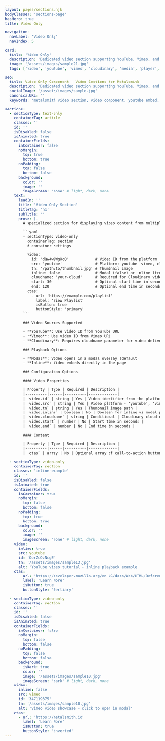 ```yaml
---
layout: pages/sections.njk
bodyClasses: 'sections-page'
hasHero: true
title: Video Only

navigation:
  navLabel: 'Video Only'
  navIndex: 5

card:
  title: 'Video Only'
  description: 'Dedicated video section supporting YouTube, Vimeo, and Cloudinary with modal and inline playback options.'
  image: '/assets/images/sample21.jpg'
  tags: ['video', 'youtube', 'vimeo', 'cloudinary', 'media', 'player', 'modal']

seo:
  title: Video Only Component - Video Sections for Metalsmith
  description: 'Dedicated video section supporting YouTube, Vimeo, and Cloudinary with modal and inline playback options. Perfect for video content, tutorials, and media-rich Metalsmith static sites.'
  socialImage: '/assets/images/sample.jpg'
  canonicalURL: ''
  keywords: 'metalsmith video section, video component, youtube embed, vimeo player, video-only layout, media section, video content'

sections:
  - sectionType: text-only
    containerTag: article
    classes: ''
    id: ''
    isDisabled: false
    isAnimated: true
    containerFields:
      inContainer: false
      noMargin:
        top: true
        bottom: true
      noPadding:
        top: false
        bottom: false
      background:
        color: ''
        image: ''
        imageScreen: 'none' # light, dark, none
    text:
      leadIn: ''
      title: 'Video Only Section'
      titleTag: 'h1'
      subTitle: ''
      prose: |-
        A specialized section for displaying video content from multiple sources including YouTube, Vimeo, and Cloudinary. Supports both modal and inline video playback options.

        ```yaml
        - sectionType: video-only
          containerTag: section
          # container settings

          video:
            id: 'dQw4w9WgXcQ'            # Video ID from the platform
            src: 'youtube'               # Platform: youtube, vimeo, cloudinary
            tn: '/path/to/thumbnail.jpg' # Thumbnail image
            inline: false                # Modal (false) or inline (true) playback
            cloudname: 'your-cloud'      # Required for Cloudinary videos
            start: 30                    # Optional start time in seconds
            end: 120                     # Optional end time in seconds
          ctas:
            - url: 'https://example.com/playlist'
              label: 'View Playlist'
              isButton: true
              buttonStyle: 'primary'
        ```

        ### Video Sources Supported

        - **YouTube**: Use video ID from YouTube URL
        - **Vimeo**: Use video ID from Vimeo URL  
        - **Cloudinary**: Requires cloudname parameter for video delivery

        ### Playback Options

        - **Modal**: Video opens in a modal overlay (default)
        - **Inline**: Video embeds directly in the page

        ### Configuration Options

        #### Video Properties

        | Property | Type | Required | Description |
        |----------|------|----------|-------------|
        | `video.id` | string | Yes | Video identifier from the platform |
        | `video.src` | string | Yes | Video platform - 'youtube', 'vimeo', or 'cloudinary' |
        | `video.tn` | string | Yes | Thumbnail image path |
        | `video.inline` | boolean | No | Boolean for inline vs modal playback |
        | `video.cloudname` | string | Conditional | Cloudinary cloud name (required for Cloudinary) |
        | `video.start` | number | No | Start time in seconds |
        | `video.end` | number | No | End time in seconds |

        #### Content

        | Property | Type | Required | Description |
        |----------|------|----------|-------------|
        | `ctas` | array | No | Optional array of call-to-action buttons |

  - sectionType: video-only
    containerTag: section
    classes: 'inline-example'
    id: ''
    isDisabled: false
    isAnimated: true
    containerFields:
      inContainer: true
      noMargin:
        top: false
        bottom: false
      noPadding:
        top: true
        bottom: true
      background:
        color: ''
        image: ''
        imageScreen: 'none' # light, dark, none
    video:
      inline: true
      src: youtube
      id: 'OorZcOzNcgE'
      tn: '/assets/images/sample13.jpg'
      alt: 'YouTube video tutorial - inline playback example'
    ctas:
      - url: 'https://developer.mozilla.org/en-US/docs/Web/HTML/Reference/Elements/video'
        label: 'Learn More'
        isButton: true
        buttonStyle: 'tertiary'

  - sectionType: video-only
    containerTag: section
    classes: ''
    id: ''
    isDisabled: false
    isAnimated: true
    containerFields:
      inContainer: false
      noMargin:
        top: false
        bottom: false
      noPadding:
        top: false
        bottom: false
      background:
        isDark: true
        color: ''
        image: '/assets/images/sample10.jpg'
        imageScreen: 'dark' # light, dark, none
    video:
      inline: false
      src: vimeo
      id: '347119375'
      tn: '/assets/images/sample10.jpg'
      alt: 'Vimeo video showcase - click to open in modal'
    ctas:
      - url: 'https://metalsmith.io'
        label: 'Learn More'
        isButton: true
        buttonStyle: 'inverted'
---
```


